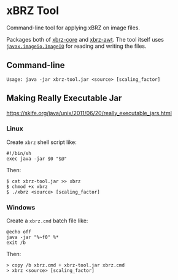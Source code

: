 # xBRZ Tool

Command-line tool for applying xBRZ on image files.

Packages both of [xbrz-core](../xbrz-core) and [xbrz-awt](../xbrz-awt).  The
tool itself uses [`javax.imageio.ImageIO`](https://docs.oracle.com/javase/8/docs/api/javax/imageio/ImageIO.html)
for reading and writing the files.

## Command-line

    Usage: java -jar xbrz-tool.jar <source> [scaling_factor]

## Making Really Executable Jar

https://skife.org/java/unix/2011/06/20/really_executable_jars.html

### Linux

Create `xbrz` shell script like:

    #!/bin/sh
    exec java -jar $0 "$@"

Then:

    $ cat xbrz-tool.jar >> xbrz
    $ chmod +x xbrz
    $ ./xbrz <source> [scaling_factor]

### Windows

Create a `xbrz.cmd` batch file like:

    @echo off
    java -jar "%~f0" %*
    exit /b

Then:

    > copy /b xbrz.cmd + xbrz-tool.jar xbrz.cmd
    > xbrz <source> [scaling_factor]

